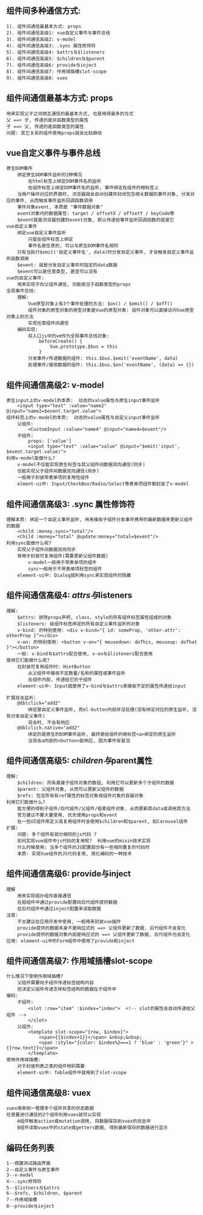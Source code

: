 ## 组件间多种通信方式:
    1). 组件间通信最基本方式: props
    2). 组件间通信高级1: vue自定义事件与事件总线
    3). 组件间通信高级2: v-model
    4). 组件间通信高级3: .sync 属性修饰符
    5). 组件间通信高级4: $attrs与$listeners
    6). 组件间通信高级5: $children与$parent
    7). 组件间通信高级6: provide与inject
    8). 组件间通信高级7: 作用域插槽slot-scope
    9). 组件间通信高级8: vuex

## 组件间通信最基本方式: props
    用来实现父子之间相互通信的最基本方式, 也是用得最多的方式
    父 ==> 子, 传递的是非函数类型的属性
    子 ==> 父, 传递的是函数类型的属性
    问题: 其它关系的组件使用props就会比较麻烦

## vue自定义事件与事件总线
    原生DOM事件
        绑定原生DOM事件监听的2种情况
            在html标签上绑定DOM事件名的监听
            在组件标签上绑定DOM事件名的监听, 事件绑定在组件的根标签上
        当用户操作对应的界面时, 浏览器就会自动创建并封闭包含相关数据的事件对象, 分发对应的事件, 从而触发事件监听回调函数调用
        事件对象event, 本质是 "事件数据对象"
        event对象内的数据属性: target / offsetX / offsetY / keyCode等
        $event就是浏览器创建的event对象, 默认传递给事件监听回调函数的就是它
    vue自定义事件
        绑定vue自定义事件监听
            只能在组件标签上绑定
            事件名是任意的, 可以与原生DOM事件名相同
        只有当执行$emit('自定义事件名', data)时分发自定义事件, 才会触发自定义事件监听函数调用
        $event: 就是分发自定义事件时指定的data数据
        $event可以是任意类型, 甚至可以没有
    vue的自定义事件: 
        用来实现子向父组件通信, 功能相当于函数类型的props
    全局事件总线:
        理解:
            Vue原型对象上有3个事件处理的方法: $on() / $emit() / $off()
            组件对象的原型对象的原型对象是Vue的原型对象: 组件对象可以直接访问Vue原型对象上的方法
            实现任意组件间通信
        编码实现:
            将入口js中的vm作为全局事件总线对象: 
                beforeCreate() {
                    Vue.prototype.$bus = this
                }
            分发事件/传递数据的组件: this.$bus.$emit('eventName', data)
            处理事件/接收数据的组件: this.$bus.$on('eventName', (data) => {})

## 组件间通信高级2: v-model
    原生input上的v-model的本质:  动态的value属性与原生input事件监听
        <input type="text" :value="name2" @input="name2=$event.target.value">
    组件标签上的v-model的本质:  动态的value属性与自定义input事件监听
        父组件: 
            <CustomInput :value="name4" @input="name4=$event"/>
        子组件: 
            props: ['value']
            <input type="text" :value="value" @input="$emit('input', $event.target.value)">
    利用v-model能做什么?
        v-model不仅能实现原生标签与其父组件间数据双向通信(同步)
        也能实现父子组件间数据双向通信(同步)
        一般用于封装带表单项的复用性组件
        elment-ui中: Input/CheckBox/Radio/Select等表单项组件都封装了v-model

## 组件间通信高级3: .sync 属性修饰符
    理解本质: 绑定一个自定义事件监听, 用来接收子组件分发事件携带的最新数据来更新父组件的数据
        <child :money.sync="total"/>
        <Child :money="total" @update:money="total=$event"/>
    利用sync能做什么呢?
        实现父子组件间数据双向同步
        常用于封装可复用组件(需要更新父组件数据)
            v-model一般用于带表单项的组件
            sync一般用于不带表单项标签的组件
        element-ui中: Dialog就利用sync来实现组件的隐藏

## 组件间通信高级4: $attrs与$listeners
    理解:
        $attrs: 排除props声明, class, style的所有组件标签属性组成的对象
        $listeners: 级组件标签绑定的所有自定义事件监听的对象
        v-bind: 的特别使用: <div v-bind="{ id: someProp, 'other-attr': otherProp }"></div>
        v-on: 的特别使用: <button v-on="{ mousedown: doThis, mouseup: doThat }"></button>
        一般: v-bind与$attrs配合使用, v-on与$listeners配合使用
    使用它们能做什么呢?
        在封装可复用组件时: HintButton
            从父组件中接收不定数量/名称的属性或事件监听
            在组件内部, 传递给它的子组件
        element-ui中: Input就使用了v-bind与$attrs来接收不定的属性传递给input
    
    扩展双击监听:
        @dblclick="add2"
            绑定是自定义事件监听, 而el-button内部并没处理(没有绑定对应的原生监听, 没有分发自定义事件)
            双击时, 不会有响应
        @dblclick.native="add2"
            绑定的是原生的DOM事件监听, 最终是给组件的根标签<a>绑定的原生监听
            当双击a内部的<button>能响应, 因为事件有冒泡

## 组件间通信高级5: $children与$parent属性
    理解:
        $children: 所有直接子组件对象的数组, 利用它可以更新多个子组件的数据
        $parent: 父组件对象, 从而可以更新父组件的数据
        $refs: 包含所有有ref属性的标签对象或组件对象的容器对象
    利用它们能做什么?
        能方便的得到子组件/后代组件/父组件/祖辈组件对象, 从而更新其data或调用其方法
        官方建议不要大量使用, 优先使用props和event
        在一些UI组件库定义高复用组件时会使用$children和$parent, 如Carousel组件
    扩展:
        问题: 多个组件有部分相同的js代码 ?
        如何实现vue组件中js代码的复用呢?  利用vue的mixin技术实现
        什么时候使用: 当多个组件的JS配置部分有一些相同重复的代码时
        本质: 实现Vue组件的JS代码复用, 简化编码的一种技术

## 组件间通信高级6: provide与inject
	理解
		用来实现祖孙组件直接通信
		在祖组件中通过provide配置向后代组件提供数据
		在后代组件中通过inject配置来读取数据
	注意:
		不太建议在应用开发中使用, 一般用来封装vue插件
		provide提供的数据本身不是响应式的 ==> 父组件更新了数据, 后代组件不会变化
		provide提供的数据对象内部是响应式的 ==> 父组件更新了数据, 后代组件也会变化
	应用: element-ui中的Form组件中使用了provide和inject

## 组件间通信高级7: 作用域插槽slot-scope
    什么情况下使用作用域插槽?
        父组件需要向子组件传递标签结构内容
        但决定父组件传递怎样标签结构的数据在子组件中
    编码:
        子组件:
            <slot :row="item" :$index="index">  <!-- slot的属性会自动传递给父组件 -->
            </slot>
        父组件:
            <template slot-scope="{row, $index}">
                <span>{{$index+1}}</span> &nbsp;&nbsp;
                <span :style="{color: $index%2===1 ? 'blue' : 'green'}" >{{row.text}}</span>
            </template>
    使用作用域插槽:
        对于封装列表之类的组件特别需要
        element-ui中: Table组件中就用到了slot-scope


## 组件间通信高级8: vuex
    vuex用来统一管理多个组件共享的状态数据
    任意要进行通信的2个组件利用vuex就可以实现
        A组件触发action或mutation调用, 将数据保存到vuex的状态中
        B组件读取vuex中的state或getters数据, 得到最新保存的数据进行显示


## 编码任务列表
	1--搭建测试路由界面
	2--自定义事件与原生事件
	3--v-model
	4--.sync修饰符
	5--$listners与$attrs
	6--$refs, $children, $parent
	7--作用域插槽
	8--provide与inject


